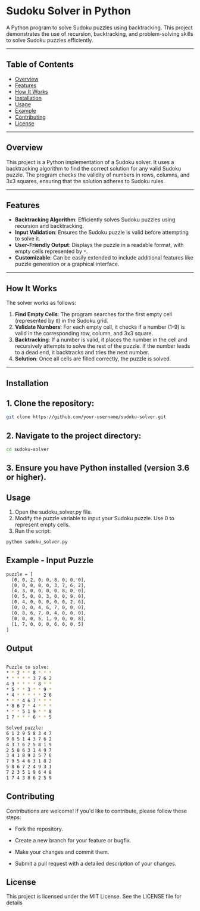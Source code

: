 # Sudoku Solver in Python

A Python program to solve Sudoku puzzles using backtracking. This project demonstrates the use of recursion, backtracking, and problem-solving skills to solve Sudoku puzzles efficiently.

---

## Table of Contents
- [Overview](#overview)
- [Features](#features)
- [How It Works](#how-it-works)
- [Installation](#installation)
- [Usage](#usage)
- [Example](#example)
- [Contributing](#contributing)
- [License](#license)

---

## Overview

This project is a Python implementation of a Sudoku solver. It uses a backtracking algorithm to find the correct solution for any valid Sudoku puzzle. The program checks the validity of numbers in rows, columns, and 3x3 squares, ensuring that the solution adheres to Sudoku rules.

---

## Features

- **Backtracking Algorithm**: Efficiently solves Sudoku puzzles using recursion and backtracking.
- **Input Validation**: Ensures the Sudoku puzzle is valid before attempting to solve it.
- **User-Friendly Output**: Displays the puzzle in a readable format, with empty cells represented by `*`.
- **Customizable**: Can be easily extended to include additional features like puzzle generation or a graphical interface.

---

## How It Works

The solver works as follows:
1. **Find Empty Cells**: The program searches for the first empty cell (represented by `0`) in the Sudoku grid.
2. **Validate Numbers**: For each empty cell, it checks if a number (1-9) is valid in the corresponding row, column, and 3x3 square.
3. **Backtracking**: If a number is valid, it places the number in the cell and recursively attempts to solve the rest of the puzzle. If the number leads to a dead end, it backtracks and tries the next number.
4. **Solution**: Once all cells are filled correctly, the puzzle is solved.

---

## Installation

## 1. Clone the repository:
   ```bash
   git clone https://github.com/your-username/sudoku-solver.git
   ```

## 2. Navigate to the project directory:

```bash
cd sudoku-solver
```

## 3. Ensure you have Python installed (version 3.6 or higher).

## Usage
<ol>
  <li>Open the sudoku_solver.py file.</li>
  <li>Modify the puzzle variable to input your Sudoku puzzle. Use 0 to represent empty cells.</li>
  <li>Run the script:</li>
</ol>

```bash
python sudoku_solver.py
```

## Example - Input Puzzle
```bash
puzzle = [
  [0, 0, 2, 0, 0, 8, 0, 0, 0],
  [0, 0, 0, 0, 0, 3, 7, 6, 2],
  [4, 3, 0, 0, 0, 0, 8, 0, 0],
  [0, 5, 0, 0, 3, 0, 0, 9, 0],
  [0, 4, 0, 0, 0, 0, 0, 2, 6],
  [0, 0, 0, 4, 6, 7, 0, 0, 0],
  [0, 8, 6, 7, 0, 4, 0, 0, 0],
  [0, 0, 0, 5, 1, 9, 0, 0, 8],
  [1, 7, 0, 0, 0, 6, 0, 0, 5]
]
```

## Output
```bash

Puzzle to solve:
* * 2 * * 8 * * *
* * * * * 3 7 6 2
4 3 * * * * 8 * *
* 5 * * 3 * * 9 *
* 4 * * * * * 2 6
* * * 4 6 7 * * *
* 8 6 7 * 4 * * *
* * * 5 1 9 * * 8
1 7 * * * 6 * * 5

Solved puzzle:
6 1 2 9 5 8 3 4 7
9 8 5 1 4 3 7 6 2
4 3 7 6 2 5 8 1 9
2 5 8 6 3 1 4 9 7
3 4 1 8 9 2 5 7 6
7 9 5 4 6 3 1 8 2
5 8 6 7 2 4 9 3 1
7 2 3 5 1 9 6 4 8
1 7 4 3 8 6 2 5 9
```

## Contributing
Contributions are welcome! If you'd like to contribute, please follow these steps:

- Fork the repository.

- Create a new branch for your feature or bugfix.

- Make your changes and commit them.

- Submit a pull request with a detailed description of your changes.

## License
This project is licensed under the MIT License. See the LICENSE file for details
